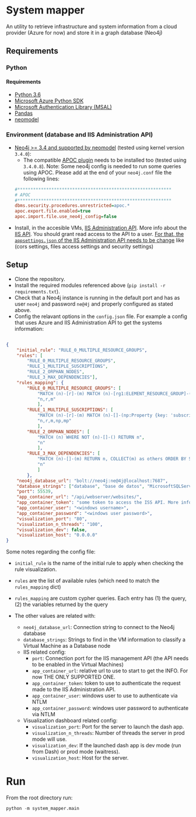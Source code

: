 # System mapper

An utility to retrieve infrastructure and system information from a cloud provider (Azure for now) and store it in a graph database (Neo4j)

## Requirements

### Python

#### Requirements
* [Python 3.6](https://www.python.org/downloads/release/python-368/)
* [Microsoft Azure Python SDK](https://github.com/Azure/azure-sdk-for-python/tree/master/sdk)
* [Microsoft Authentication Library (MSAL)](https://docs.microsoft.com/en-us/azure/active-directory/develop/reference-v2-libraries)
* [Pandas](https://pandas.pydata.org/)
* [neomodel](https://github.com/neo4j-contrib/neomodel)


### Environment (database and IIS Administration API)

* [Neo4j >= 3.4 and supported by neomodel](https://neo4j.com/) (tested using kernel version `3.4.0`):
    * The compatible [APOC plugin](https://github.com/neo4j-contrib/neo4j-apoc-procedures) needs to be installed too (tested using `3.4.0.8`). Note: Some neo4j config is needed to run some queries using APOC. Please add at the end of your `neo4j.conf` file the following lines:
    ```ini
    #***********************************************************
    # APOC
    #***********************************************************
    dbms.security.procedures.unrestricted=apoc.*
    apoc.export.file.enabled=true
    apoc.import.file.use_neo4j_config=false
    ```
* Install, in the accesible VMs, [IIS Administration API](https://github.com/microsoft/iis.administration). More info about the [IIS API](https://docs.microsoft.com/en-us/IIS-Administration/). You should grant read access to the API to a user. [For that, the `appsettings.json` of the IIS Administration API needs to be change](https://docs.microsoft.com/en-us/IIS-Administration/configuration/appsettings.json) like (cors settings, files access settings and security settings)

## Setup

* Clone the repository.
* Install the required modules referenced above (`pip install -r requirements.txt`).
* Check that a Neo4j instance is running in the default port and has as user `neo4j` and password `ne@4j` and properly configured as stated above.
* Config the relavant options in the `config.json` file. For example a config that uses Azure and IIS Administration API to get the systems information:

```json

{
    "initial_rule": "RULE_0_MULTIPLE_RESOURCE_GROUPS",
    "rules": [
        "RULE_0_MULTIPLE_RESOURCE_GROUPS",
        "RULE_1_MULTIPLE_SUSCRIPTIONS",
        "RULE_2_ORPHAN_NODES",
        "RULE_3_MAX_DEPENDENCIES"],
    "rules_mapping": {
        "RULE_0_MULTIPLE_RESOURCE_GROUPS": [
            "MATCH (n)-[r]-(m) MATCH (n)-[rg1:ELEMENT_RESOURCE_GROUP]-(nrg1) MATCH (m)-[rg2:ELEMENT_RESOURCE_GROUP]-(nrg2) WHERE NOT nrg1 = nrg2 RETURN n, r, m ",
            "n,r,m"
            ],
        "RULE_1_MULTIPLE_SUSCRIPTIONS": [
            "MATCH (n)-[r]-(m) MATCH (n)-[]-(np:Property {key: 'subscriptionId'}) MATCH (m)-[]-(mp:Property {key: 'subscriptionId'}) WHERE NOT np.value = mp.value RETURN n, r, m, np, mp ",
            "n,r,m,np,mp"
            ],
        "RULE_2_ORPHAN_NODES": [
            "MATCH (n) WHERE NOT (n)-[]-() RETURN n",
            "n"
            ],
        "RULE_3_MAX_DEPENDENCIES": [
            "MATCH (n)-[]-(m) RETURN n, COLLECT(m) as others ORDER BY SIZE(others) DESC LIMIT 1",
            "n"
            ]
        },
    "neo4j_database_url": "bolt://neo4j:ne@4j@localhost:7687",
    "database_strings": ["database", "base de datos", "MicrosoftSQLServer"],
    "port": 55539,
    "app_container_url": "/api/webserver/websites/",
    "app_container_token": "some token to access the ISS API. More info: https://docs.microsoft.com/en-us/IIS-Administration/management-portal/connecting",
    "app_container_user": "<windows username>",
    "app_container_password": "<windows user password>",
    "visualization_port": "80",
    "visualization_n_threads": "100",
    "visualization_dev": false,
    "visualization_host": "0.0.0.0"
}
```
Some notes regarding the config file:

* `initial_rule` is the name of the initial rule to apply when checking the rule visualization.

* `rules` are the list of available rules (which need to match the `rules_mapping` dict)

* `rules_mapping` are custom cypher queries. Each entry has (1) the query, (2) the variables returned by the query

* The other values are related with:
    * `neo4j_database_url`: Connection string to connect to the Neo4j database
    * `database_strings`: Strings to find in the VM information to classify a Virtual Machine as a Database node
    * IIS related config:
        * `port`: Connection port for the IIS management API (the API needs to be enabled in the Virtual Machines)
        * `app_container_url`: relative url to use to start to get the INFO. For now THE ONLY SUPPORTED ONE.
        * `app_container_token`: token to use to authenticate the request made to the IIS Administration API.
        * `app_container_user`: windows user to use to authenticate via NTLM
        * `app_container_password`: windows user password to authenticate via NTLM
    * Visualization dashboard related config:
        * `visualization_port`: Port for the server to launch the dash app.
        * `visualization_n_threads`: Number of threads the server in prod mode will use.
        * `visualization_dev`: If the launched dash app is dev mode (run from Dash) or prod mode (waitress).
        * `visualization_host`: Host for the server.

# Run

From the root directory run:

```python
python -m system_mapper.main
```

